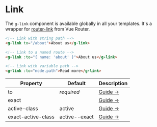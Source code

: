 # Link

The `g-link` component is available globally in all your templates. It's a wrapper for [router-link](https://router.vuejs.org/api/#router-link-props) from Vue Router.

```html
<!-- Link with string path -->
<g-link to="/about">About us</g-link>

<!-- Link to a named route -->
<g-link :to="{ name: 'about' }">About us</g-link>

<!-- Link with variable path -->
<g-link :to="node.path">Read more</g-link>
```

|Property |Default|Description|
|---------|-------|-----------|
|to       |*required*|[Guide →](https://router.vuejs.org/api/#to)|
|exact    |				|[Guide →](https://router.vuejs.org/api/#exact)|
|active-class|active				|[Guide →](https://router.vuejs.org/api/#active-class)|
|exact-active-class|active--exact				|[Guide →](https://router.vuejs.org/api/#exact-active-class)|
